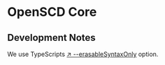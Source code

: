 # OpenSCD Core



## Development Notes

We use TypeScripts [↗ --erasableSyntaxOnly](https://www.typescriptlang.org/tsconfig/#erasableSyntaxOnly) option.
